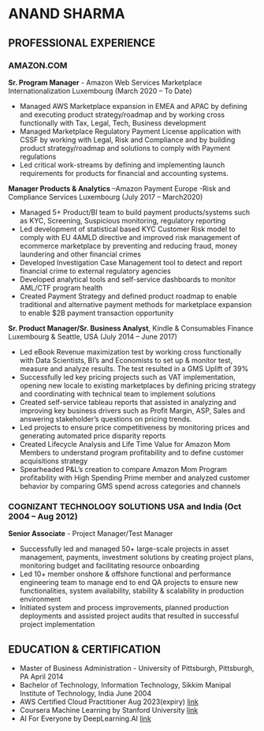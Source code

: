 #                                                         ANAND SHARMA

## PROFESSIONAL EXPERIENCE

### AMAZON.COM

**Sr. Program Manager** - Amazon Web Services Marketplace Internationalization Luxembourg (March 2020 – To Date)
- Managed AWS Marketplace expansion in EMEA and APAC by defining and executing product strategy/roadmap and by
working cross functionally with Tax, Legal, Tech, Business development
- Managed Marketplace Regulatory Payment License application with CSSF by working with Legal, Risk and Compliance and by
building product strategy/roadmap and solutions to comply with Payment regulations
- Led critical work-streams by defining and implementing launch requirements for products for financial and accounting
systems.

**Manager Products & Analytics** –Amazon Payment Europe -Risk and Compliance Services Luxembourg (July 2017 – March2020)
- Managed 5+ Product/BI team to build payment products/systems such as KYC, Screening, Suspicious monitoring, regulatory
reporting
- Led development of statistical based KYC Customer Risk model to comply with EU 4AMLD directive and improved risk
management of ecommerce marketplace by preventing and reducing fraud, money laundering and other financial crimes
- Developed Investigation Case Management tool to detect and report financial crime to external regulatory agencies
- Developed analytical tools and self-service dashboards to monitor AML/CTF program health
- Created Payment Strategy and defined product roadmap to enable traditional and alternative payment methods for
marketplace expansion to enable $2B payment transaction opportunity

**Sr. Product Manager/Sr. Business Analyst**, Kindle & Consumables Finance Luxembourg & Seattle, USA (July 2014 – June 2017)
- Led eBook Revenue maximization test by working cross functionally with Data Scientists, BI’s and Economists to set up &
monitor test, measure and analyze results. The test resulted in a GMS Uplift of 39%
- Successfully led key pricing projects such as VAT implementation, opening new locale to existing marketplaces by defining
pricing strategy and coordinating with technical team to implement solutions
- Created self-service tableau reports that assisted in analyzing and improving key business drivers such as Profit Margin, ASP,
Sales and answering stakeholder’s questions on pricing trends.
- Led projects to ensure price competitiveness by monitoring prices and generating automated price disparity reports
- Created Lifecycle Analysis and Life Time Value for Amazon Mom Members to understand program profitability and to define
customer acquisitions strategy
- Spearheaded P&L’s creation to compare Amazon Mom Program profitability with High Spending Prime member and
analyzed customer behavior by comparing GMS spend across categories and channels

### COGNIZANT TECHNOLOGY SOLUTIONS USA and India (Oct 2004 – Aug 2012)

**Senior Associate** - Project Manager/Test Manager
- Successfully led and managed 50+ large-scale projects in asset management, payments, investment solutions by creating
project plans, monitoring budget and facilitating resource onboarding
- Led 10+ member onshore & offshore functional and performance engineering team to manage end to end QA projects to
ensure new functionalities, system availability, stability & scalability in production environment
- Initiated system and process improvements, planned production deployments and assisted project audits that resulted in
successful project implementation


## EDUCATION & CERTIFICATION
- Master of Business Administration - University of Pittsburgh, Pittsburgh, PA April 2014
- Bachelor of Technology, Information Technology, Sikkim Manipal Institute of Technology, India June 2004
- AWS Certified Cloud Practitioner Aug 2023(expiry) [link]( https://www.certmetrics.com/amazon/public/transcript.aspx?transcript=0VPJM5F2CBVQ1Q9N)
- Coursera Machine Learning by Stanford University  [link](https://www.coursera.org/account/accomplishments/certificate/GBM9TSLNNTSF)
- AI For Everyone by DeepLearning.AI [link](https://www.coursera.org/account/accomplishments/verify/PWLB69Z6DRF2)
